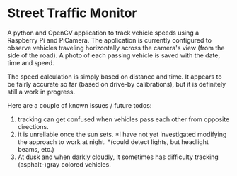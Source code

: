 # Street Traffic Monitor #

A python and OpenCV application to track vehicle speeds using a Raspberry Pi and PiCamera.
The application is currently configured to observe vehicles traveling horizontally across the camera's view (from the side of the road). A photo of each passing vehicle is saved with the date, time and speed.

The speed calculation is simply based on distance and time. It appears to be fairly accurate so far (based on drive-by calibrations), but it is definitely still a work in progress. 

Here are a couple of known issues / future todos:

1) tracking can get confused when vehicles pass each other from opposite directions.
2) it is unreliable once the sun sets. 
*I have not yet investigated modifying the approach to work at night. 
*(could detect lights, but headlight beams, etc.)
3) At dusk and when darkly cloudly, it sometimes has difficulty tracking (asphalt-)gray colored vehicles.
